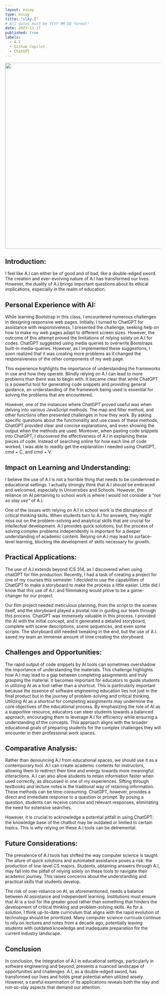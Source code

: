 ```yaml
---
layout: essay
type: essay
title: "slAy.I"
# All dates must be YYYY-MM-DD format!
date: 2023-11-17
published: true
labels:
  - A.I
  - Github Copilot
  - ChatGPT
---
```


<img width="600px" class="justify-content-center" src="https://cdn.sanity.io/images/tlr8oxjg/production/cfc0a155378203c4568c54bdc1a99caec378fb28-1456x816.png?w=3840&q=80&fit=clip&auto=format">

## Introduction:
I feel like A.I can either be of good and of bad, like a double-edged sword. The creation and ever-evolving nature of A.I has transformed our lives. However, the duality of A.I brings important questions about its ethical implications, especially in the realm of education.

## Personal Experience with AI:
While learning Bootstrap in this class, I encountered numerous challenges in designing responsive web pages. Initially, I turned to ChatGPT for assistance with responsiveness. I presented the challenge, seeking help on how to make my web pages adapt to different screen sizes. However, the outcome of this attempt proved the limitations of relying solely on A.I for codes. ChatGPT suggested using media queries to overwrite Bootstraps built-in media-queries. However, as I implemented these suggestions, I soon realized that it was creating more problems as it changed the responsiveness of the other components of my web page.

This experience highlights the importance of understanding the frameworks in use and how they operate. Blindly relying on A.I can lead to more problems than there was to begin with. It became clear that while ChatGPT is a powerful tool for generating code snippets and providing general guidance, an understanding of the framework being used is essential for solving the problems that are encountered.

However, one of the instances where ChatGPT proved useful was when delving into various JavaScript methods. The map and filter method, and other functions often presented challenges in how they work. By asking specific questions about the functionality and use cases of these methods, ChatGPT provided clear and concise explanations, and even showing the output when the methods are used. Moreover, when pasting code snippets into ChatGPT, I discovered the effectiveness of A.I in explaining these pieces of code. Instead of searching online for how each line of code worked, I was able to readily get the explanation I needed using ChatGPT, cmd + C, and cmd + V.

## Impact on Learning and Understanding:
I believe the use of A.I is not a horrible thing that needs to be condemned in educational settings. I actually strongly think that A.I should be embraced and welcomed, especially in Universities and Schools. However, the reliance on AI pertaining to school work is where I would not consider a *"not so slay use"* of A.I.

One of the issues with relying on A.I in school work is the disruptance of critical thinking skills. When students turn to A.I for answers, they might miss out on the problem-solving and analytical skills that are crucial for intellectual development. A.I provides quick solutions, but the process of solving complex problems independently is important for a deeper understanding of academic content. Relying on A.I may lead to surface-level learning, blocking the development of skills necessary for growth.

## Practical Applications:
The use of A.I extends beyond ICS 314, as I discovered when using chatGPT for film production. Recently, I had a task of creating a project for one of my courses this semester. I decided to use the capabilities of ChatGPT to make a storyboard to make the process a little easier. Little did I know that this use of A.I. and filmmaking would prove to be a game-changer for our project.

Our film project needed meticulous planning, from the script to the scenes itself, and the storyboard played a pivotal role in guiding our team through this process. ChatGPT was immensely valuable in this process. I provided the AI with the initial concept, and it generated a detailed storyboard, complete with scene descriptions, scene sequences, and even some scripts. The storyboard still needed tweaking in the end, but the use of A.I. saved my team an immense amount of time creating the storyboard.

## Challenges and Opportunities:
The rapid output of code snippets by AI tools can sometimes overshadow the importance of understanding the materials. This challenge highlights how A.I may lead to a gap between completing assignments and truly grasping the material. It becomes important for educators to guide students in utilizing AI as a tool rather than a shortcut. This is particularly important because the essence of software engineering education lies not just in the final product but in the journey of problem-solving and critical thinking. Utilizing AI as a shortcut for completing assignments may undermine the core objectives of the educational process. By emphasizing the role of AI as a supportive resource, educators can steer students towards a balanced approach, encouraging them to leverage A.I for efficiency while ensuring a understanding of the concepts. This approach aligns with the broader educational goals of preparing students for the complex challenges they will encounter in their professional work spaces.

## Comparative Analysis:
Rather than denouncing A.I from educational spaces, we should use it as a contemporary tool. A.I can create academic contents for instructors, allowing them to redirect their time and energy towards more meaningful interactions. A.I can also allow students to retain information faster when used correctly, as discussed in one of my experiences. Sifting through textbooks and lecture notes is the traditonal way of retaining information. These methods can be time-consuming. ChatGPT, however, provides a direct and immediate response to a question or prompt. By posing a question, students can receive concise and relevant responses, eliminating the need for extensive searches. 

However, it is crucial to acknowledge a potential pitfall in using ChatGPT: the knowledge base of the chatbot may be outdated or limited to certain topics. This is why relying on these A.I tools can be detremental.

## Future Considerations:
The prevalence of A.I tools has shifted the way computer science is taught. The allure of quick solutions and automated assistance poses a risk: the production of low-level CS majors. Students, obtaining answers through A.I, may fall into the pitfall of relying solely on these tools to navigate their academic journey. This raises concerns about the understanding and practical skills that students develop. 

The risk of over-reliance on AI, as aforementioned, needs a balance between AI assistance and independent learning. Institutions must ensure that AI is a tool for the greater good rather than something that hinders the development of critical thinking and problem-solving skills. As for a solution, I think up-to-date curriculum that aligns with the rapid evolution of technology should be prioritized. Many computer science curricula continue to rely on lectures and notes from a decade ago, potentially leaving students with outdated knowledge and inadequate preparation for the current industry landscape.

## Conclusion
In conclusion, the integration of A.I in educational settings, particularly in software engineering and beyond, presents a nuanced landscape of opportunities and challenges. A.I, as a double-edged sword, has transformed our lives and holds great potential when utilized wisely. However, a careful examination of its applications reveals both the slay and not-so-slay aspects that demand our attention.
